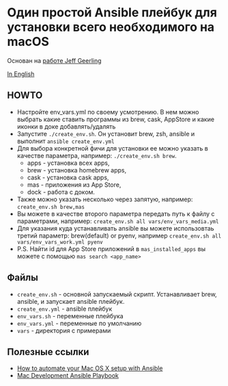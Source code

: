 # Один простой Ansible плейбук для установки всего необходимого на macOS

Основан на [работе Jeff Geerling](https://github.com/geerlingguy/mac-dev-playbook)

[In English](README.md)

## HOWTO

* Настройте env_vars.yml по своему усмотрению. В нем можно выбрать какие ставить программы из brew, cask, AppStore и какие иконки в доке добавлять/удалять
* Запустите `./create_env.sh`. Он установит brew, zsh, ansible и выполнит `ansible create_env.yml`
* Для выбора конкретной фичи для установки ее можно указать в качестве параметра, например: `./create_env.sh brew`.
  * apps - установка всех apps,
  * brew - установка homebrew apps,
  * cask - установка cask apps,
  * mas - приложения из App Store,
  * dock - работа с доком.
* Также можно указать несколько через запятую, например: `create_env.sh brew,mas`
* Вы можете в качестве второго параметра передать путь к файлу с параметрами, например: `create_env.sh all vars/env_vars_media.yml`
* Для указания куда устанавливать ansible вы можете использовтаь третий параметр: brew(default) or pyenv, например `create_env.sh all vars/env_vars_work.yml pyenv`
* P.S. Найти id для App Store приложений в `mas_installed_apps` вы можете с помощью `mas search <app_name>`

## Файлы

* `create_env.sh` - основной запускаемый скрипт. Устанавливает brew, ansible, и запускает ansible плейбук.
* `create_env.yml` - ansible плейбук
* `env_vars.sh` - переменные плейбука
* `env_vars.yml` - переменные по умолчанию
* `vars` - директория с примерами

## Полезные ссылки

* [How to automate your Mac OS X setup with Ansible](https://blog.vandenbrand.org/2016/01/04/how-to-automate-your-mac-os-x-setup-with-ansible/)
* [Mac Development Ansible Playbook](https://github.com/geerlingguy/mac-dev-playbook)
